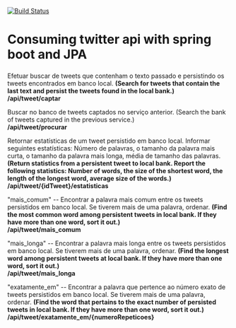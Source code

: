 [![Build Status](https://travis-ci.org/dcorteztec/twitterClient.svg?branch=master)](https://travis-ci.org/dcorteztec/twitterClient)
<h1>Consuming twitter api with spring boot and JPA</h1>

###
Efetuar buscar de tweets que contenham o texto passado e persistindo os tweets encontrados em banco local.
<b>(Search for tweets that contain the last text and persist the tweets found in the local bank.)
<br/>
/api/tweet/captar</b>

Buscar no banco de tweets captados no serviço anterior.
(Search the bank of tweets captured in the previous service.)
<br/>
<b>/api/tweet/procurar</b>

Retornar estatísticas de um tweet persistido em banco local. Informar seguintes estatísticas: Número de palavras, o tamanho da palavra mais curta, o tamanho da palavra mais longa, média de tamanho das palavras.
<b>(Return statistics from a persistent tweet to local bank. Report the following statistics: Number of words, the size of the shortest word, the length of the longest word, average size of the words.)
<br/>
/api/tweet/{idTweet}/estatisticas</b>

"mais_comum" -- Encontrar a palavra mais comum entre os tweets persistidos em banco local. Se tiverem mais de uma palavra, ordenar.
<b>(Find the most common word among persistent tweets in local bank. If they have more than one word, sort it out.)
<br/>
/api/tweet/mais_comum</b>

"mais_longa" -- Encontrar a palavra mais longa entre os tweets persistidos em banco local. Se tiverem mais de uma palavra, ordenar.
<b>(Find the longest word among persistent tweets at local bank. If they have more than one word, sort it out.)
<br/>
/api/tweet/mais_longa</b>

"exatamente_em" -- Encontrar a palavra que pertence ao número exato de tweets persistidos em banco local. Se tiverem mais de uma palavra, ordenar.
<b>(Find the word that pertains to the exact number of persisted tweets in local bank. If they have more than one word, sort it out.)
<br/>
/api/tweet/exatamente_em/{numeroRepeticoes}</b>

